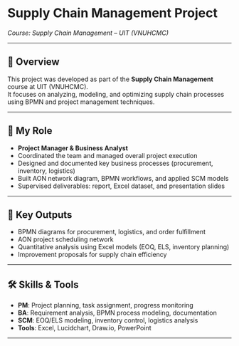 # Supply Chain Management Project  
*Course: Supply Chain Management – UIT (VNUHCMC)*


---


## 📖 Overview
This project was developed as part of the **Supply Chain Management** course at UIT (VNUHCMC).  
It focuses on analyzing, modeling, and optimizing supply chain processes using BPMN and project management techniques.  


---


## 👤 My Role
- **Project Manager & Business Analyst**  
- Coordinated the team and managed overall project execution  
- Designed and documented key business processes (procurement, inventory, logistics)  
- Built AON network diagram, BPMN workflows, and applied SCM models  
- Supervised deliverables: report, Excel dataset, and presentation slides  


---


## 🎯 Key Outputs
- BPMN diagrams for procurement, logistics, and order fulfillment  
- AON project scheduling network  
- Quantitative analysis using Excel models (EOQ, ELS, inventory planning)  
- Improvement proposals for supply chain efficiency  


---


## 🛠️ Skills & Tools
- **PM**: Project planning, task assignment, progress monitoring  
- **BA**: Requirement analysis, BPMN process modeling, documentation  
- **SCM**: EOQ/ELS modeling, inventory control, logistics analysis  
- **Tools**: Excel, Lucidchart, Draw.io, PowerPoint  

---
